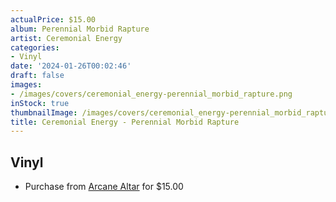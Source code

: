 ```yaml
---
actualPrice: $15.00
album: Perennial Morbid Rapture
artist: Ceremonial Energy
categories:
- Vinyl
date: '2024-01-26T00:02:46'
draft: false
images:
- /images/covers/ceremonial_energy-perennial_morbid_rapture.png
inStock: true
thumbnailImage: /images/covers/ceremonial_energy-perennial_morbid_rapture-thumb.png
title: Ceremonial Energy - Perennial Morbid Rapture
---
```


## Vinyl
* Purchase from [Arcane Altar](https://arcanealtar.bigcartel.com/product/ceremonial-energy-perennial-morbid-rapture-12-lp-corner-bend) for $15.00
